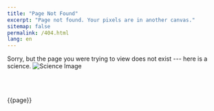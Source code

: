 ```yaml
---
title: "Page Not Found"
excerpt: "Page not found. Your pixels are in another canvas."
sitemap: false
permalink: /404.html
lang: en
---
```

Sorry, but the page you were trying to view does not exist --- here is a science.
<img src="https://argilfea.github.io/philippethemedicalphysicist.github.io/images/Science.png" alt="Science Image">

<script type="text/javascript">
  var GOOG_FIXURL_LANG = 'en';
  var GOOG_FIXURL_SITE = '{{ site.url }}'
</script>
<script type="text/javascript"
  src="//linkhelp.clients.google.com/tbproxy/lh/wm/fixurl.js">
</script>
<br>
<p id="demo1"></p>
<p id="demo2"></p>
<p id="demo3"></p>
<script>
  document.getElementById("demo1").innerHTML = window.location.href
  document.getElementById("demo2").innerHTML = window.location.hostname
  document.getElementById("demo3").innerHTML = window.location.pathname
</script>
<br>
{{page}}